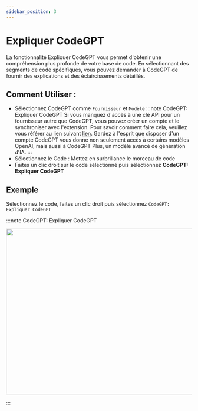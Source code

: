```yaml
---
sidebar_position: 3
---
```


# Expliquer CodeGPT

La fonctionnalité Expliquer CodeGPT vous permet d'obtenir une compréhension plus profonde de votre base de code. En sélectionnant des segments de code spécifiques, vous pouvez demander à CodeGPT de fournir des explications et des éclaircissements détaillés.

## Comment Utiliser :
- Sélectionnez CodeGPT comme `Fournisseur` et `Modèle`
:::note CodeGPT: Expliquer CodeGPT
Si vous manquez d'accès à une clé API pour un fournisseur autre que CodeGPT, vous pouvez créer un compte et le synchroniser avec l'extension. Pour savoir comment faire cela, veuillez vous référer au lien suivant [lien](https://intercom.help/codegpt/fr/articles/8699317-connect-with-codegpt-new-extension). Gardez à l'esprit que disposer d'un compte CodeGPT vous donne non seulement accès à certains modèles OpenAI, mais aussi à CodeGPT Plus, un modèle avancé de génération d'IA.
:::
- Sélectionnez le Code : Mettez en surbrillance le morceau de code
- Faites un clic droit sur le code sélectionné puis sélectionnez **CodeGPT: Expliquer CodeGPT**

## Exemple
Sélectionnez le code, faites un clic droit puis sélectionnez `CodeGPT: Expliquer CodeGPT`

:::note CodeGPT: Expliquer CodeGPT
<p align="center">
  <img width="700" height="450" src="https://github.com/davila7/code-gpt-docs/assets/37567214/028b1e5e-3631-460c-9b89-2307d4aa4568" />
</p>
:::

